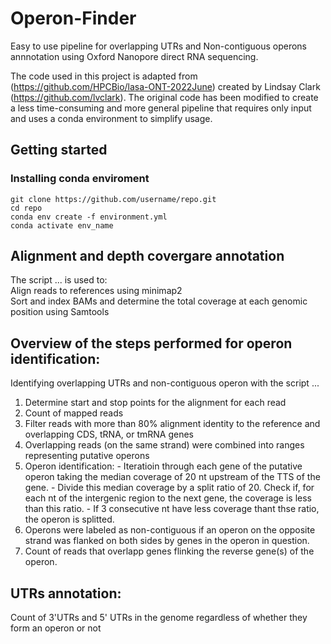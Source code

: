# Operon-Finder
Easy to use pipeline for overlapping UTRs and Non-contiguous operons annnotation using Oxford Nanopore direct RNA sequencing.

The code used in this project is adapted from (https://github.com/HPCBio/lasa-ONT-2022June) created by Lindsay Clark (https://github.com/lvclark). The original code has been modified to create a less time-consuming and more general pipeline that requires only input and uses a conda environment to simplify usage.

## Getting started
### Installing conda enviroment
```
git clone https://github.com/username/repo.git  
cd repo  
conda env create -f environment.yml  
conda activate env_name  
```
## Alignment and depth covergare annotation 
The script ... is used to:  
Align reads to references using minimap2  
Sort and index BAMs and determine the total coverage at each genomic position using Samtools

## Overview of the steps performed for operon identification:
Identifying overlapping UTRs and non-contiguous operon with the script ...    
  1. Determine start and stop points for the alignment for each read
  2. Count of mapped reads
  3. Filter reads with more than 80% alignment identity to the reference  and overlapping CDS, tRNA, or tmRNA genes
  4. Overlapping reads (on the same strand) were combined into ranges representing putative operons
  5. Operon identification: 
    - Iteratioin through each gene of the putative operon taking the median coverage of 20 nt upstream of the TTS of the gene. 
    - Divide this median coverage by a split ratio of 20. Check if, for each nt of the intergenic region to the next gene, the coverage is less than this ratio. 
    - If 3 consecutive nt have less coverage thant thse ratio, the operon is splitted.
  6. Operons were labeled as non-contiguous if an operon on the opposite strand was flanked on both sides by genes in the operon in question.
  7. Count of reads that overlapp genes flinking the reverse gene(s) of the operon.
  ## UTRs annotation:
  Count of 3'UTRs and 5' UTRs in the genome regardless of whether they form an operon or not




